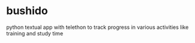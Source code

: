 # bushido
python textual app with telethon to track progress in various activities like training and study time
